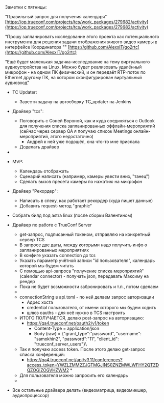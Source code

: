 Заметки с пятницы:

"Правильный запрос для получения календаря"
[https://op.trueconf.com/projects/tcs/work_packages/279682/activity](https://op.trueconf.com/projects/tcs/work_packages/279682/activity)

"Прошу запланировать исследование этого проекта как потенциального инструмента для решения задачи отображения живого видео камеры в интерфейсе Координатора  ""
[https://github.com/AlexxIT/go2rtc](https://github.com/AlexxIT/go2rtc)

"Ещё будет маленькая задачка-исследование на тему виртуального аудиоустройства на Linux. Можно будет реализовать удалённый микрофон - на одном ПК физический, и он передаёт RTP-поток по Ethernet другому ПК, на котором сконфигурирован виртуальный аудиовход"

  * TC Updater:
	* Завести задачу на автосборку TC_updater на Jenkins
* Драйвер "tcs":
	* Поговорить с Соней Вороной, как и куда соединяться с Outlook для получения списка запланированных оффлайн-мероприятий (сейчас через сервер QA я получаю список Meetings онлайн-мероприятий, этого недостаточно)
		* Андрей к ней уже подошёл, она что-то мне прислала
	* Доделать драйвер
* 
* MVP:
	* Календарь отображать
	* Сценарий написать (например, камеры увести вниз, "танец")
	* Сделать вызов пресета камеры по нажатию на микрофон 
 
* Драйвер "Рекордер":
	* Написать в спеку, как работает рекордер (куда пишет данные)
	* Добавить request-метод "graphic"
* Собрать билд под astra linux (после сборки Валентином)
* Драйвер по работе с TrueConf Server
	* get-запрос, подписанный токеном, отправляю на конкретный сервер TCS
	* В запросе две даты, между которыми надо получить инфо о запланированных мероприятиях
	* В конфиге указать connection до tcs
	* Указать параметр учётной записи "id пользователя", календарь которой мы будем читать
	* С помощью api-запроса "получение списка мероприятий" (calendar connector) - получать json, передавать Максиму на рендер
	* Пока не будет возможности забронировать и т.п., потом сделаем
	* 
	* connectionString в api.toml - по ней делаем запрос авторизации
		* Адрес хоста
		* credential пользователя, от имени которого мы будем ходить
		* шлюз oauths - для неё нужно в TCS настроить
	* ИТОГО ПОЛУЧАЕТСЯ, делаю post-запрос на авторизацию:
		* https://qa4.trueconf.net/oauth2/v1/token
			* Content-Type = application/json
			* Body (raw) = {"grant_type":"password", "username": "samokhin2", "password":"11", "client_id": "trueconf_server_users"}\
	* Так я получаю access token. После этого делаю get-запрос списка конференций:
		* https://qa4.trueconf.net/api/v3.11/conferences?access_token=YWZLZMM2ZJGTMGJINS0ZNZMWLWFHY2QTZDQZOGIZOGVHZWM2
			* 
	* Для пользователя можно запросить его календарь
	* 
* Все остальные драйвера делать (видеоматрица, видеомикшер, аудиопроцессор)
